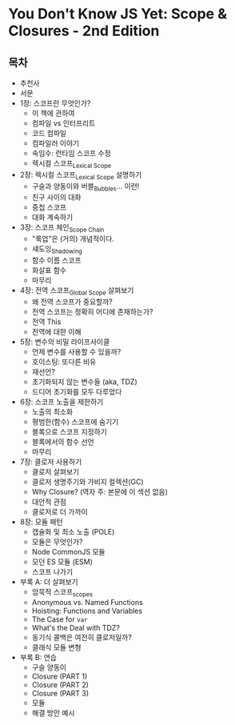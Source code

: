 # You Don't Know JS Yet: Scope & Closures - 2nd Edition

## 목차

* 추천사
* 서문
* 1장: 스코프란 무엇인가?
    * 이 책에 관하여
    * 컴파일 vs 인터프리트
    * 코드 컴파일
    * 컴파일러 이야기
    * 속임수: 런타임 스코프 수정
    * 렉시컬 스코프<sub>Lexical Scope</sub>
* 2장: 렉시컬 스코프<sub>Lexical Scope</sub> 설명하기
    * 구슬과 양동이와 버블<sub>Bubbles</sub>... 이런!
    * 친구 사이의 대화
    * 중첩 스코프
    * 대화 계속하기
* 3장: 스코프 체인<sub>Scope Chain</sub>
    * "룩업"은 (거의) 개념적이다.
    * 섀도잉<sub>Shadowing</sub>
    * 함수 이름 스코프
    * 화살표 함수
    * 마무리
* 4장: 전역 스코프<sub>Global Scope</sub> 살펴보기
    * 왜 전역 스코프가 중요할까?
    * 전역 스코프는 정확히 어디에 존재하는가?
    * 전역 This
    * 전역에 대한 이해
* 5장: 변수의 비밀 라이프사이클
    * 언제 변수를 사용할 수 있을까?
    * 호이스팅: 또다른 비유
    * 재선언?
    * 초기화되지 않는 변수들 (aka, TDZ)
    * 드디어 초기화를 모두 다루었다
* 6장: 스코프 노출을 제한하기
    * 노출의 최소화
    * 평범한(함수) 스코프에 숨기기
    * 블록으로 스코프 지정하기
    * 블록에서의 함수 선언
    * 마무리
* 7장: 클로저 사용하기
    * 클로저 살펴보기
    * 클로저 생명주기와 가비지 컬렉션(GC)
    * Why Closure? (역자 주: 본문에 이 섹션 없음)
    * 대안적 관점
    * 클로저로 더 가까이
* 8장: 모듈 패턴
    * 캡슐화 및 최소 노출 (POLE)
    * 모듈은 무엇인가?
    * Node CommonJS 모듈
    * 모던 ES 모듈 (ESM)
    * 스코프 나가기
* 부록 A: 더 살펴보기
    * 암묵적 스코프<sub>scopes</sub>
    * Anonymous vs. Named Functions
    * Hoisting: Functions and Variables
    * The Case for `var`
    * What's the Deal with TDZ?
    * 동기식 콜백은 여전히 클로저일까?
    * 클래식 모듈 변형
* 부록 B: 연습
    * 구슬 양동이
    * Closure (PART 1)
    * Closure (PART 2)
    * Closure (PART 3)
    * 모듈
    * 해결 방안 예시

